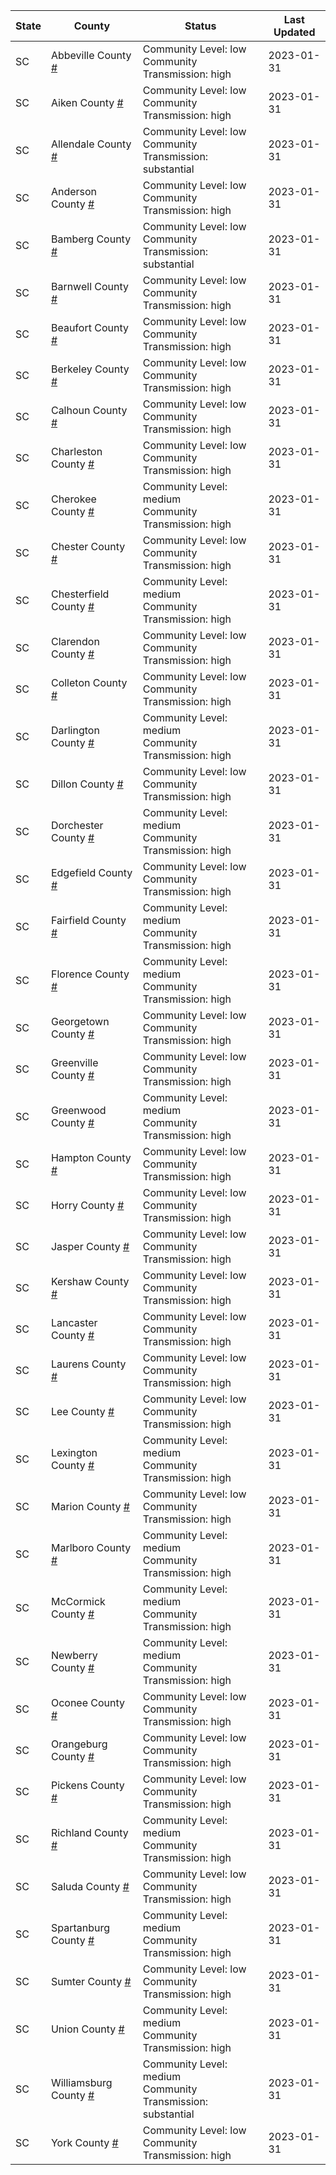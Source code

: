 State | County | Status | Last Updated
--- | --- | --- | --- 
SC | Abbeville County <a href="#abbeville_county">#</a> | <a name="abbeville_county"></a>Community Level: low<br/>Community Transmission: high | 2023-01-31
SC | Aiken County <a href="#aiken_county">#</a> | <a name="aiken_county"></a>Community Level: low<br/>Community Transmission: high | 2023-01-31
SC | Allendale County <a href="#allendale_county">#</a> | <a name="allendale_county"></a>Community Level: low<br/>Community Transmission: substantial | 2023-01-31
SC | Anderson County <a href="#anderson_county">#</a> | <a name="anderson_county"></a>Community Level: low<br/>Community Transmission: high | 2023-01-31
SC | Bamberg County <a href="#bamberg_county">#</a> | <a name="bamberg_county"></a>Community Level: low<br/>Community Transmission: substantial | 2023-01-31
SC | Barnwell County <a href="#barnwell_county">#</a> | <a name="barnwell_county"></a>Community Level: low<br/>Community Transmission: high | 2023-01-31
SC | Beaufort County <a href="#beaufort_county">#</a> | <a name="beaufort_county"></a>Community Level: low<br/>Community Transmission: high | 2023-01-31
SC | Berkeley County <a href="#berkeley_county">#</a> | <a name="berkeley_county"></a>Community Level: low<br/>Community Transmission: high | 2023-01-31
SC | Calhoun County <a href="#calhoun_county">#</a> | <a name="calhoun_county"></a>Community Level: low<br/>Community Transmission: high | 2023-01-31
SC | Charleston County <a href="#charleston_county">#</a> | <a name="charleston_county"></a>Community Level: low<br/>Community Transmission: high | 2023-01-31
SC | Cherokee County <a href="#cherokee_county">#</a> | <a name="cherokee_county"></a>Community Level: medium<br/>Community Transmission: high | 2023-01-31
SC | Chester County <a href="#chester_county">#</a> | <a name="chester_county"></a>Community Level: low<br/>Community Transmission: high | 2023-01-31
SC | Chesterfield County <a href="#chesterfield_county">#</a> | <a name="chesterfield_county"></a>Community Level: medium<br/>Community Transmission: high | 2023-01-31
SC | Clarendon County <a href="#clarendon_county">#</a> | <a name="clarendon_county"></a>Community Level: low<br/>Community Transmission: high | 2023-01-31
SC | Colleton County <a href="#colleton_county">#</a> | <a name="colleton_county"></a>Community Level: low<br/>Community Transmission: high | 2023-01-31
SC | Darlington County <a href="#darlington_county">#</a> | <a name="darlington_county"></a>Community Level: medium<br/>Community Transmission: high | 2023-01-31
SC | Dillon County <a href="#dillon_county">#</a> | <a name="dillon_county"></a>Community Level: low<br/>Community Transmission: high | 2023-01-31
SC | Dorchester County <a href="#dorchester_county">#</a> | <a name="dorchester_county"></a>Community Level: medium<br/>Community Transmission: high | 2023-01-31
SC | Edgefield County <a href="#edgefield_county">#</a> | <a name="edgefield_county"></a>Community Level: low<br/>Community Transmission: high | 2023-01-31
SC | Fairfield County <a href="#fairfield_county">#</a> | <a name="fairfield_county"></a>Community Level: medium<br/>Community Transmission: high | 2023-01-31
SC | Florence County <a href="#florence_county">#</a> | <a name="florence_county"></a>Community Level: medium<br/>Community Transmission: high | 2023-01-31
SC | Georgetown County <a href="#georgetown_county">#</a> | <a name="georgetown_county"></a>Community Level: low<br/>Community Transmission: high | 2023-01-31
SC | Greenville County <a href="#greenville_county">#</a> | <a name="greenville_county"></a>Community Level: low<br/>Community Transmission: high | 2023-01-31
SC | Greenwood County <a href="#greenwood_county">#</a> | <a name="greenwood_county"></a>Community Level: medium<br/>Community Transmission: high | 2023-01-31
SC | Hampton County <a href="#hampton_county">#</a> | <a name="hampton_county"></a>Community Level: low<br/>Community Transmission: high | 2023-01-31
SC | Horry County <a href="#horry_county">#</a> | <a name="horry_county"></a>Community Level: low<br/>Community Transmission: high | 2023-01-31
SC | Jasper County <a href="#jasper_county">#</a> | <a name="jasper_county"></a>Community Level: low<br/>Community Transmission: high | 2023-01-31
SC | Kershaw County <a href="#kershaw_county">#</a> | <a name="kershaw_county"></a>Community Level: low<br/>Community Transmission: high | 2023-01-31
SC | Lancaster County <a href="#lancaster_county">#</a> | <a name="lancaster_county"></a>Community Level: low<br/>Community Transmission: high | 2023-01-31
SC | Laurens County <a href="#laurens_county">#</a> | <a name="laurens_county"></a>Community Level: low<br/>Community Transmission: high | 2023-01-31
SC | Lee County <a href="#lee_county">#</a> | <a name="lee_county"></a>Community Level: low<br/>Community Transmission: high | 2023-01-31
SC | Lexington County <a href="#lexington_county">#</a> | <a name="lexington_county"></a>Community Level: medium<br/>Community Transmission: high | 2023-01-31
SC | Marion County <a href="#marion_county">#</a> | <a name="marion_county"></a>Community Level: low<br/>Community Transmission: high | 2023-01-31
SC | Marlboro County <a href="#marlboro_county">#</a> | <a name="marlboro_county"></a>Community Level: medium<br/>Community Transmission: high | 2023-01-31
SC | McCormick County <a href="#mccormick_county">#</a> | <a name="mccormick_county"></a>Community Level: medium<br/>Community Transmission: high | 2023-01-31
SC | Newberry County <a href="#newberry_county">#</a> | <a name="newberry_county"></a>Community Level: medium<br/>Community Transmission: high | 2023-01-31
SC | Oconee County <a href="#oconee_county">#</a> | <a name="oconee_county"></a>Community Level: low<br/>Community Transmission: high | 2023-01-31
SC | Orangeburg County <a href="#orangeburg_county">#</a> | <a name="orangeburg_county"></a>Community Level: low<br/>Community Transmission: high | 2023-01-31
SC | Pickens County <a href="#pickens_county">#</a> | <a name="pickens_county"></a>Community Level: low<br/>Community Transmission: high | 2023-01-31
SC | Richland County <a href="#richland_county">#</a> | <a name="richland_county"></a>Community Level: medium<br/>Community Transmission: high | 2023-01-31
SC | Saluda County <a href="#saluda_county">#</a> | <a name="saluda_county"></a>Community Level: low<br/>Community Transmission: high | 2023-01-31
SC | Spartanburg County <a href="#spartanburg_county">#</a> | <a name="spartanburg_county"></a>Community Level: medium<br/>Community Transmission: high | 2023-01-31
SC | Sumter County <a href="#sumter_county">#</a> | <a name="sumter_county"></a>Community Level: low<br/>Community Transmission: high | 2023-01-31
SC | Union County <a href="#union_county">#</a> | <a name="union_county"></a>Community Level: medium<br/>Community Transmission: high | 2023-01-31
SC | Williamsburg County <a href="#williamsburg_county">#</a> | <a name="williamsburg_county"></a>Community Level: medium<br/>Community Transmission: substantial | 2023-01-31
SC | York County <a href="#york_county">#</a> | <a name="york_county"></a>Community Level: low<br/>Community Transmission: high | 2023-01-31
